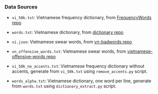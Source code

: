 ### Data Sources

- `vi_50k.txt`: Vietnamese frequency dictionary, from [FrequencyWords repo](https://github.com/hermitdave/FrequencyWords/blob/master/content/2018/vi/vi_50k.txt)
- `words.txt`: Vietnamese dictionary, from [dictionary repo](https://github.com/undertheseanlp/dictionary/blob/master/dictionary/words.txt)
- `vi.json`: Vietnamese swear words, from [vn-badwords repo](https://github.com/Eris-js/vn-badwords/blob/main/src/lib/lang/vi.json)
- `vn_offensive_words.txt`: Vietnamese swear words, from [vietnamese-offensive-words repo](https://github.com/blue-eyes-vn/vietnamese-offensive-words/blob/main/vn_offensive_words.txt)

- `vi_50k_no_accents.txt`: Vietnamese frequency dictionary without accents, generate from `vi_50k.txt` using `remove_accents.py` script.
- `words_alpha.txt`: Vietnamese dictionary, one word per line, generate from `words.txt` using `dictionary_extract.py` script.
